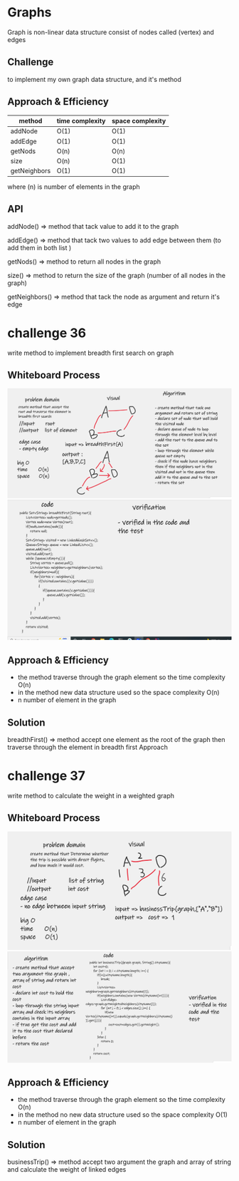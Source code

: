 # Graphs
Graph is non-linear data structure consist of nodes called (vertex) and edges 

## Challenge
to implement my own graph data structure, and it's method 


## Approach & Efficiency

| method       | time complexity | space complexity |
|--------------|-----------------|------------------|
| addNode      | O(1)            | O(1)             |
| addEdge      | O(1)            | O(1)             |
| getNods      | O(n)            | O(n)             |
| size         | O(n)            | O(1)             |
| getNeighbors | O(1)            | O(1)             |

where (n) is number of elements in the graph  

## API
addNode() => method that tack value to add it to the graph 

addEdge() => method that tack two values to add edge between them (to add them in both list )

getNods() => method to return all nodes in the graph 

size() => method to return the size of the graph (number of all nodes in the graph)

getNeighbors() => method that tack the node as argument and return it's edge  


# challenge 36
write method to implement breadth first search on graph 

## Whiteboard Process
![breadthFirst](../img/361.png)
![breadthFirst](../img/36.png)

## Approach & Efficiency
- the method traverse through the graph element so the time complexity O(n)
- in the method new data structure used so the space complexity O(n)
- n number of element in the graph 

## Solution
breadthFirst() => method accept one element as the root of the graph then traverse through the element in breadth first Approach 


# challenge 37
write method to calculate the weight in a weighted graph 

## Whiteboard Process
![challenge37](../img/chall371.png)
![challenge37](../img/chall37.png)

## Approach & Efficiency
- the method traverse through the graph element so the time complexity O(n)
- in the method no new data structure used so the space complexity O(1)
- n number of element in the graph

## Solution
businessTrip() => method accept two argument the graph and array of string and calculate the weight of linked edges  